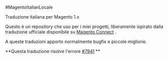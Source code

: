 #MagentoItalianLocale

Traduzione italiana per Magento 1.x

Questo è un repository che uso per i miei progetti, liberamente ispirato dalla traduzione ufficiale disponibile su [Magento Connect](http://www.magentocommerce.com/magento-connect/italian-italia-language-pack.html) .

A queste traduzioni apporto normalmente bugfix e piccole migliorie.

**Questa traduzione risolve l'errore [#7941](http://www.magentocommerce.com/bug-tracking/issue/index/id/934) **
